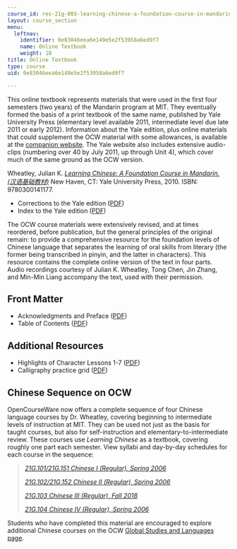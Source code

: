 ```yaml
---
course_id: res-21g-003-learning-chinese-a-foundation-course-in-mandarin-spring-2011
layout: course_section
menu:
  leftnav:
    identifier: 0e83046eea6e149e5e2f53958a6ed9f7
    name: Online Textbook
    weight: 10
title: Online Textbook
type: course
uid: 0e83046eea6e149e5e2f53958a6ed9f7

---
```


This online textbook represents materials that were used in the first four semesters (two years) of the Mandarin program at MIT. They eventually formed the basis of a print textbook of the same name, published by Yale University Press (elementary level available 2011, intermediate level due late 2011 or early 2012). Information about the Yale edition, plus online materials that could supplement the OCW material with some allowances, is available at the [companion website](http://yalebooks.com/wheatley). The Yale website also includes extensive audio-clips (numbering over 40 by July 2011, up through Unit 4), which cover much of the same ground as the OCW version.

Wheatley, Julian K. [_Learning Chinese: A Foundation Course in Mandarin. (汉语基础教材)_](http://yalepress.yale.edu/yupbooks/book.asp?isbn=9780300141177) New Haven, CT: Yale University Press, 2010. ISBN: 9780300141177.

*   Corrections to the Yale edition ([PDF](http://yalepress.yale.edu/yupbooks/wheatley/Corrections.pdf))
*   Index to the Yale edition ([PDF](http://yalepress.yale.edu/yupbooks/wheatley/LC%201%20Index.pdf))

The OCW course materials were extensively revised, and at times reordered, before publication, but the general principles of the original remain: to provide a comprehensive resource for the foundation levels of Chinese language that separates the learning of oral skills from literary (the former being transcribed in pinyin, and the latter in characters). This resource contains the complete online version of the text in four parts. Audio recordings courtesy of Julian K. Wheatley, Tong Chen, Jin Zhang, and Min-Min Liang accompany the text, used with their permission.

Front Matter
------------

*   Acknowledgments and Preface ([PDF](/resources/res-21g-003-learning-chinese-a-foundation-course-in-mandarin-spring-2011/online-textbook/MITRES_21G_003S11_ack_pfe.pdf))
*   Table of Contents ([PDF](/resources/res-21g-003-learning-chinese-a-foundation-course-in-mandarin-spring-2011/online-textbook/MITRES_21G_003S11_toc.pdf))

Additional Resources
--------------------

*   Highlights of Character Lessons 1-7 ([PDF](/resources/res-21g-003-learning-chinese-a-foundation-course-in-mandarin-spring-2011/online-textbook/MITRES_21G_003S11_char_hts.pdf))
*   Calligraphy practice grid ([PDF](/resources/res-21g-003-learning-chinese-a-foundation-course-in-mandarin-spring-2011/online-textbook/MITRES_21G_003S11_grid.pdf))

Chinese Sequence on OCW
-----------------------

OpenCourseWare now offers a complete sequence of four Chinese language courses by Dr. Wheatley, covering beginning to intermediate levels of instruction at MIT. They can be used not just as the basis for taught courses, but also for self-instruction and elementary-to-intermediate review. These courses use _Learning Chinese_ as a textbook, covering roughly one part each semester. View syllabi and day-by-day schedules for each course in the sequence:

> [_21G.101/21G.151 Chinese I (Regular), Spring 2006_](/courses/21g-101-chinese-i-regular-fall-2014)
> 
> [_21G.102/21G.152 Chinese II (Regular), Spring 2006_](/courses/21g-102-chinese-ii-regular-spring-2015)
> 
> _[21G.103 Chinese III (Regular), Fall 2018](/courses/21g-103-chinese-iii-regular-fall-2018)_
> 
> [_21G.104 Chinese IV (Regular), Spring 2006_](https://ocw.mit.edu/courses/global-languages/21g-104-chinese-iv-regular-spring-2018/)

Students who have completed this material are encouraged to explore additional Chinese courses on the OCW [Global Studies and Languages page](/courses/global-languages).